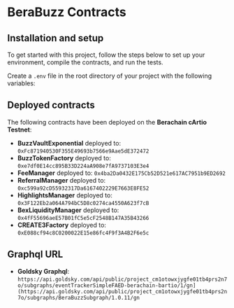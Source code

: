 # BeraBuzz Contracts

## Installation and setup

To get started with this project, follow the steps below to set up your environment, compile the contracts, and run the tests.

Create a `.env` file in the root directory of your project with the following variables:

## Deployed contracts

The following contracts have been deployed on the **Berachain cArtio Testnet**:

- **BuzzVaultExponential** deployed to: `0xFc871940530F355E49693b7566e9Aae5dE372472`
- **BuzzTokenFactory** deployed to: `0xe7df0E14cc895B33D224aA908e7fA9737103E3e4`
- **FeeManager** deployed to: `0x4ba2Da0432E175Cb52D521e617AC7951b9ED2692`
- **ReferralManager** deployed to: `0xc599a92cD55932317Da6167402229E7663E8FE52`
- **HighlightsManager** deployed to: `0x3F122Eb2a064A794bC5D8c0274ca4550A623f7cB`
- **BexLiquidityManager** deployed to: `0x4fF55696aeE57B01fC5e5cF2548B147A35B43266`
- **CREATE3Factory** deployed to: `0xE088cf94c8C0200022E15e86fc4F9f3A4B2F6e5c`

## Graphql URL

- **Goldsky Graphql**: `https://api.goldsky.com/api/public/project_cm1otowxjygfe01tb4prs2n7o/subgraphs/eventTrackerSimpleFAED-berachain-bartio/1/gn](https://api.goldsky.com/api/public/project_cm1otowxjygfe01tb4prs2n7o/subgraphs/BeraBuzzSubgraph/1.0.11/gn`
